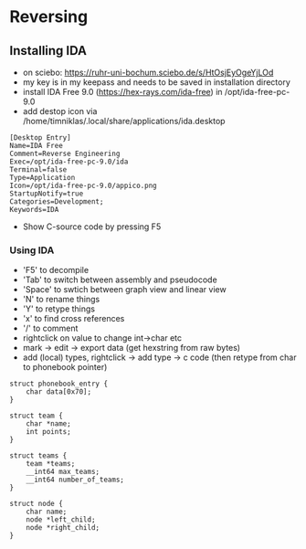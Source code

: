 # Reversing

## Installing IDA
- on sciebo: https://ruhr-uni-bochum.sciebo.de/s/HtOsjEyOgeYjLOd
- my key is in my keepass and needs to be saved in installation directory
- install IDA Free 9.0 (https://hex-rays.com/ida-free) in /opt/ida-free-pc-9.0
- add destop icon via /home/timniklas/.local/share/applications/ida.desktop
```
[Desktop Entry]
Name=IDA Free
Comment=Reverse Engineering
Exec=/opt/ida-free-pc-9.0/ida
Terminal=false
Type=Application
Icon=/opt/ida-free-pc-9.0/appico.png
StartupNotify=true
Categories=Development;
Keywords=IDA
```
- Show C-source code by pressing F5


### Using IDA
- 'F5' to decompile
- 'Tab' to switch between assembly and pseudocode
- 'Space' to swtich between graph view and linear view
- 'N' to rename things
- 'Y' to retype things
- 'x' to find cross references
- '/' to comment
- rightclick on value to change int->char etc
- mark -> edit -> export data (get hexstring from raw bytes)
- add (local) types, rightclick -> add type -> c code (then retype from char to phonebook pointer) 
```
struct phonebook_entry {
	char data[0x70];
}

struct team {
    char *name;
    int points;
}

struct teams {
    team *teams;
    __int64 max_teams;
    __int64 number_of_teams;
}

struct node {
    char name;
    node *left_child;
    node *right_child;
}
```
